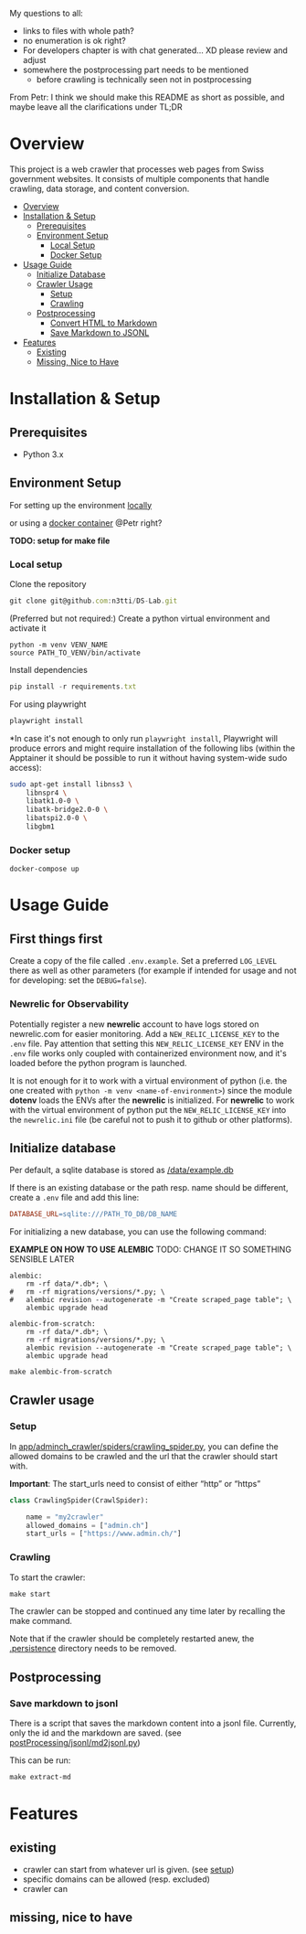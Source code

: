 My questions to all: 

- links to files with whole path?
- no enumeration is ok right?
- For developers chapter is with chat generated… XD please review and adjust
- somewhere the postprocessing part needs to be mentioned
    - before crawling is technically seen not in postprocessing

From Petr: I think we should make this README as short as possible, and maybe leave all the clarifications under TL;DR

# Overview

This project is a web crawler that processes web pages from Swiss government websites. It consists of multiple components that handle crawling, data storage, and content conversion.

- [Overview](#overview)
- [Installation & Setup](#installation--setup)
  - [Prerequisites](#prerequisites)
  - [Environment Setup](#environment-setup)
    - [Local Setup](#local-setup)
    - [Docker Setup](#docker-setup)
- [Usage Guide](#usage-guide)
  - [Initialize Database](#initialize-database)
  - [Crawler Usage](#crawler-usage)
    - [Setup](#setup)
    - [Crawling](#crawling)
  - [Postprocessing](#postprocessing)
    - [Convert HTML to Markdown](#convert-html-to-markdown)
    - [Save Markdown to JSONL](#save-markdown-to-jsonl)
- [Features](#features)
  - [Existing](#existing)
  - [Missing, Nice to Have](#missing-nice-to-have)

# Installation & Setup

## Prerequisites

- Python 3.x

## Environment Setup

For setting up the environment [locally](#local-setup)

or using a [docker container](#docker-setup) @Petr right?

**TODO: setup for make file**

### Local setup
Clone the repository

```jsx
git clone git@github.com:n3tti/DS-Lab.git
```
(Preferred but not required:) Create a python virtual environment and activate it
```
python -m venv VENV_NAME
source PATH_TO_VENV/bin/activate
```

Install dependencies

```jsx
pip install -r requirements.txt
```
For using playwright

```bash
playwright install
```

\*In case it's not enough to only run `playwright install`, Playwright will produce errors and might require installation of the following libs (within the Apptainer it should be possible to run it without having system-wide sudo access):
```bash
sudo apt-get install libnss3 \
    libnspr4 \
    libatk1.0-0 \
    libatk-bridge2.0-0 \
    libatspi2.0-0 \
    libgbm1
```

### Docker setup

```docker
docker-compose up
```

# Usage Guide

## First things first

Create a copy of the file called `.env.example`. Set a preferred `LOG_LEVEL` there as well as other parameters (for example if intended for usage and not for developing: set the `DEBUG=false`).

### Newrelic for Observability

Potentially register a new **newrelic** account to have logs stored on newrelic.com for easier monitoring. Add a `NEW_RELIC_LICENSE_KEY` to the `.env` file. Pay attention that setting this `NEW_RELIC_LICENSE_KEY` ENV in the `.env` file works only coupled with containerized environment now, and it's loaded before the python program is launched.

It is not enough for it to work with a virtual environment of python (i.e. the one created with `python -m venv <name-of-environment>`) since the module **dotenv** loads the ENVs after the **newrelic** is initialized. For **newrelic** to work with the virtual environment of python put the `NEW_RELIC_LICENSE_KEY` into the `newrelic.ini` file (be careful not to push it to github or other platforms).


## Initialize database

Per default, a sqlite database is stored as [/data/example.db](./data/)

 If there is an existing database or the path resp. name should be different, create a `.env`  file and add this line:

```makefile
DATABASE_URL=sqlite:///PATH_TO_DB/DB_NAME
```

For initializing a new database, you can use the following command:

**EXAMPLE ON HOW TO USE ALEMBIC** TODO: CHANGE IT SO SOMETHING SENSIBLE LATER
```
alembic:
	rm -rf data/*.db*; \
# 	rm -rf migrations/versions/*.py; \
# 	alembic revision --autogenerate -m "Create scraped_page table"; \
	alembic upgrade head

alembic-from-scratch:
	rm -rf data/*.db*; \
	rm -rf migrations/versions/*.py; \
	alembic revision --autogenerate -m "Create scraped_page table"; \
	alembic upgrade head
```

```makefile
make alembic-from-scratch
```

## Crawler usage

### Setup

In [app/adminch_crawler/spiders/crawling_spider.py](./app/adminch_crawler/spiders/crawling_spider.py), you can define the allowed domains to be crawled and the url that the crawler should start with.

**Important**: The start_urls need to consist of either “http” or “https” 

```python
class CrawlingSpider(CrawlSpider):

    name = "my2crawler"
    allowed_domains = ["admin.ch"]
    start_urls = ["https://www.admin.ch/"]
```

### Crawling

To start the crawler:

```makefile
make start
```

The crawler can be stopped and continued any time later by recalling the make command.

Note that if the crawler should be completely restarted anew, the [.persistence](./.persistence/) directory needs to be removed.

## Postprocessing

<!--
### Convert html to markdown

#### Before crawling

If a specific markdown format is required before starting the crawler, change the function
`format_content_with_markdown` which can be found in [app/adminch_crawler/spiders/crawling_spider.py](./app/adminch_crawler/spiders/crawling_spider.py).

#### After crawling

If all markdown entries of the database need complete change and the change should be written into the database, adjust the function `convert_to_md` in [app/html2md/converter.py](./app/html2md/converter.py) and run the following make command:

```makefile
make html2md
```

The mentioned function in this script can also be individually called. It expects an html as string as input and returns the markdown as a string.
-->
### Save markdown to jsonl

There is a script that saves the markdown content into a jsonl file. Currently, only the id and the markdown are saved. (see [postProcessing/jsonl/md2jsonl.py](./postProcessing/jsonl/md2jsonl.py))

This can be run:

```makefile
make extract-md
```

# Features

## existing

- crawler can start from whatever url is given. (see [setup](#setup))
- specific domains can be allowed (resp. excluded)
- crawler can

## missing, nice to have

